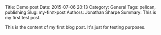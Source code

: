 Title: Demo post
Date: 2015-07-06 20:13
Category: General
Tags: pelican, publishing
Slug: my-first-post
Authors: Jonathan Sharpe
Summary: This is my first test post.

This is the content of my first blog post. It's just for testing purposes.